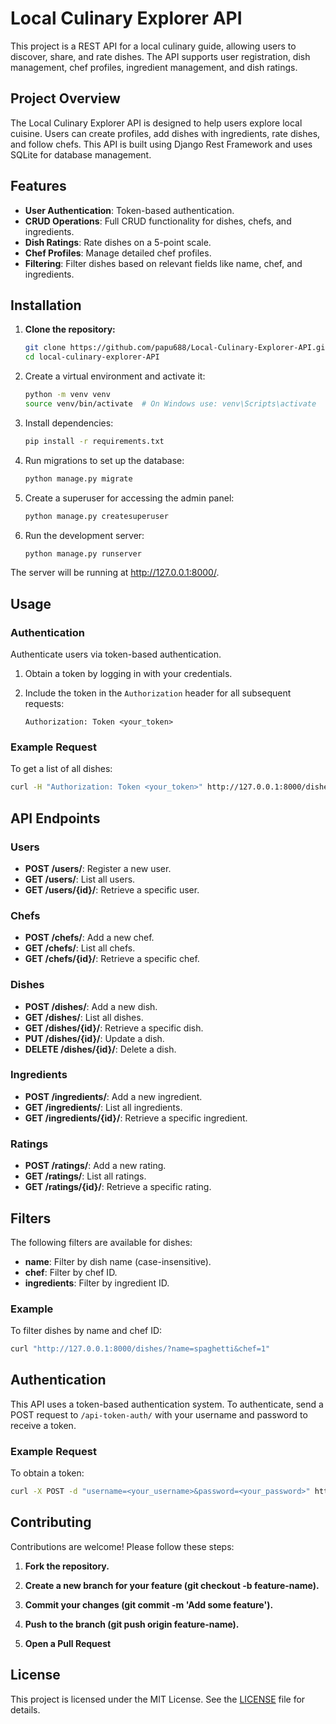 # Local Culinary Explorer API

This project is a REST API for a local culinary guide, allowing users to discover, share, and rate dishes. The API supports user registration, dish management, chef profiles, ingredient management, and dish ratings.

## Project Overview

The Local Culinary Explorer API is designed to help users explore local cuisine. Users can create profiles, add dishes with ingredients, rate dishes, and follow chefs. This API is built using Django Rest Framework and uses SQLite for database management.

## Features

- **User Authentication**: Token-based authentication.
- **CRUD Operations**: Full CRUD functionality for dishes, chefs, and ingredients.
- **Dish Ratings**: Rate dishes on a 5-point scale.
- **Chef Profiles**: Manage detailed chef profiles.
- **Filtering**: Filter dishes based on relevant fields like name, chef, and ingredients.

## Installation

1. **Clone the repository:**

   ```bash
   git clone https://github.com/papu688/Local-Culinary-Explorer-API.git
   cd local-culinary-explorer-API
   
2. Create a virtual environment and activate it:
   ```bash
   python -m venv venv
   source venv/bin/activate  # On Windows use: venv\Scripts\activate

3. Install dependencies:
   ```bash
   pip install -r requirements.txt

4. Run migrations to set up the database:
   ```bash
   python manage.py migrate

5. Create a superuser for accessing the admin panel:
   ```bash
   python manage.py createsuperuser

6. Run the development server:
   ```bash
   python manage.py runserver
   
The server will be running at http://127.0.0.1:8000/.

## Usage

### Authentication

Authenticate users via token-based authentication.

1. Obtain a token by logging in with your credentials.
2. Include the token in the `Authorization` header for all subsequent requests:

    ```
    Authorization: Token <your_token>
    ```

### Example Request

To get a list of all dishes:

   ```bash
   curl -H "Authorization: Token <your_token>" http://127.0.0.1:8000/dishes
   ```

## API Endpoints

### Users
- **POST /users/**: Register a new user.
- **GET /users/**: List all users.
- **GET /users/{id}/**: Retrieve a specific user.

### Chefs
- **POST /chefs/**: Add a new chef.
- **GET /chefs/**: List all chefs.
- **GET /chefs/{id}/**: Retrieve a specific chef.

### Dishes
- **POST /dishes/**: Add a new dish.
- **GET /dishes/**: List all dishes.
- **GET /dishes/{id}/**: Retrieve a specific dish.
- **PUT /dishes/{id}/**: Update a dish.
- **DELETE /dishes/{id}/**: Delete a dish.

### Ingredients
- **POST /ingredients/**: Add a new ingredient.
- **GET /ingredients/**: List all ingredients.
- **GET /ingredients/{id}/**: Retrieve a specific ingredient.

### Ratings
- **POST /ratings/**: Add a new rating.
- **GET /ratings/**: List all ratings.
- **GET /ratings/{id}/**: Retrieve a specific rating.

## Filters

The following filters are available for dishes:

- **name**: Filter by dish name (case-insensitive).
- **chef**: Filter by chef ID.
- **ingredients**: Filter by ingredient ID.

### Example

To filter dishes by name and chef ID:

```bash
curl "http://127.0.0.1:8000/dishes/?name=spaghetti&chef=1"
```

## Authentication

This API uses a token-based authentication system. To authenticate, send a POST request to `/api-token-auth/` with your username and password to receive a token.

### Example Request

To obtain a token:

```bash
curl -X POST -d "username=<your_username>&password=<your_password>" http://127.0.0.1:8000/api-token-auth/
```

## Contributing

Contributions are welcome! Please follow these steps:

1. **Fork the repository.**

2. **Create a new branch for your feature (git checkout -b feature-name).**

3. **Commit your changes (git commit -m 'Add some feature').**

4. **Push to the branch (git push origin feature-name).**

5. **Open a Pull Request**

## License

This project is licensed under the MIT License. See the [LICENSE](LICENSE) file for details.










